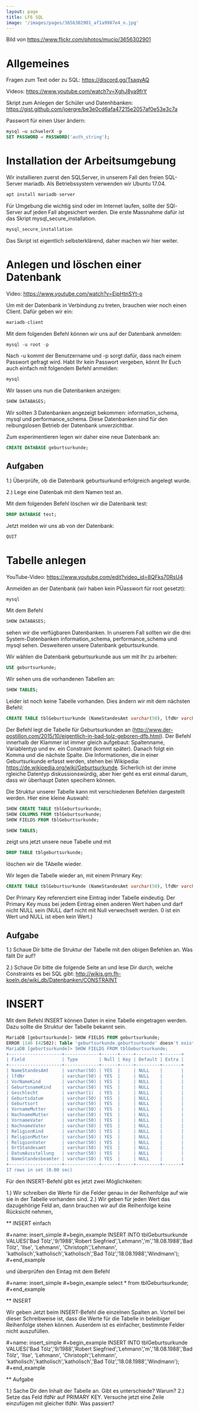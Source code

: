 ```yaml
---
layout: page
title: LF6 SQL
image: '/images/pages/3656302901_af1a9987e4_n.jpg'
---
```

Bild von <https://www.flickr.com/photos/mucio/3656302901>

# Allgemeines

Fragen zum Text oder zu SQL: <https://discord.gg/TsaqyAQ>

Videos: <https://www.youtube.com/watch?v=XghJ8ya9frY>

Skript zum Anlegen der Schüler und Datenhbanken: <https://gist.github.com/joergre/be3e0cd6afa47215e2057af0e53e3c7a>

Passwort für einen User ändern:

```sql
mysql –u schuelerX -p
SET PASSWORD = PASSWORD('auth_string');
```
# Installation der Arbeitsumgebung

Wir installieren zuerst den SQLServer, in unserem Fall den freien SQL-Server mariadb. Als Betriebssystem verwenden wir Ubuntu 17.04.

```sql
apt install mariadb-server
```

Für Umgebung die wichtig sind oder im Internet laufen, sollte der SQl-Server auf jeden Fall abgesichert werden. Die erste Massnahme dafür ist das Skript mysql_secure_installation. 

```sql
mysql_secure_installation
```

Das Skript ist eigentlich selbsterklärend, daher machen wir hier weiter.

# Anlegen und löschen einer Datenbank

Video: <https://www.youtube.com/watch?v=EipHtnSYt-o>

Um mit der Datenbank in Verbindung zu treten, brauchen wier noch einen Client. Dafür geben wir ein:

```sql
mariadb-client
```

Mit dem folgenden Befehl können wir uns auf der Datenbank anmelden:

```sql
mysql -u root -p
```

Nach -u kommt der Benutzername und -p sorgt dafür, dass nach einem Passwort gefragt wird. Habt Ihr kein Passwort vergeben, könnt Ihr Euch auch einfach mit folgendem Befehl anmelden:

```sql
mysql
```

Wir lassen uns nun die Datenbanken anzeigen:

```sql
SHOW DATABASES;
```

Wir sollten 3 Datenbanken angezeigt bekommen: information_schema, mysql und performance_schema. Diese Datenbanken sind für den reibungslosen Betrieb der Datenbank unverzichtbar.

Zum experimentieren legen wir daher eine neue Datenbank an:

```sql
CREATE DATABASE geburtsurkunde;
```

## Aufgaben

1.) Überprüfe, ob die Datenbank geburtsurkund erfolgreich angelegt wurde.

2.) Lege eine Datenbak mit dem Namen test an.

Mit dem folgenden Befehl löschen wir die Datenbank test:

```sql
DROP DATABASE test;
```

Jetzt melden wir uns ab von der Datenbank:

```sql
QUIT
```

# Tabelle anlegen 

YouTube-Video: <https://www.youtube.com/edit?video_id=8QFks70RsU4>

Anmelden an der Datenbank (wir haben kein PÜasswort für root gesetzt):

```sql
mysql
```

Mit dem Befehl

```sql
SHOW DATABASES;
```

sehen wir die verfügbaren Datenbanken. In unserem Fall sollten wir die drei System-Datenbanken information_schema, performance_schema und mysql sehen. Desweiteren unsere Datenbank geburtsurkunde.

Wir wählen die Datenbank geburtsurkunde aus um mit Ihr zu arbeiten:

```sql
USE geburtsurkunde;
```

Wir sehen uns die vorhandenen Tabellen an:

```sql
SHOW TABLES;
```

Leider ist noch keine Tabelle vorhanden. Dies ändern wir mit dem nächsten Befehl:

```sql
CREATE TABLE tblGeburtsurkunde (NameStandesAmt varchar(50), lfdNr varchar(50), VorNameKind varchar(50),  GeburtsnameKind varchar(50), Geschlecht varchar(1), Geburtsdatum varchar(50), Geburtsort varchar(50), VornameMutter varchar(50), NachnameMutter varchar(50), VornameVater varchar(50), NachnameVater varchar(50), ReligionKind varchar(50), ReligionMutter varchar(50), ReligionVater varchar(50), OrtStandesamt varchar(50), DatumAusstellung varchar(50), NameStandesbeamter varchar(50));
```

Der Befehl legt die Tabelle für Geburtsurkunden an (<http://www.der-postillon.com/2015/10/eigentlich-in-bad-tolz-geboren-dfb.html>). Der Befehl innerhalb der Klammer ist immer gleich aufgebaut: Spaltenname, Variablentyp und ev. ein Constraint (kommt später). Danach folgt ein Komma und die nächste Spalte. Die Informationen, die in einer Geburtsurkunde erfasst werden, stehen bei Wikipedia: <https://de.wikipedia.org/wiki/Geburtsurkunde>. Sicherlich ist der imme rgleiche Datentyp diskussionswürdig, aber hier geht es erst einmal darum, dass wir überhaupt Daten specihern können.

Die Struktur unserer Tabelle kann mit verschiedenen Befehlen dargestellt werden. Hier eine kleine Auswahl:

```sql
SHOW CREATE TABLE tblGeburtsurkunde;
SHOW COLUMNS FROM tblGeburtsurkunde;
SHOW FIELDS FROM tblGeburtsurkunde;
```

```sql
SHOW TABLES;
```

zeigt uns jetzt unsere neue Tabelle und mit

```sql
DROP TABLE tblgeburtsurkunde;
```

löschen wir die TAbelle wieder.

Wir legen die Tabelle wieder an, mit einem Primary Key:

```sql
CREATE TABLE tblGeburtsurkunde (NameStandesAmt varchar(50), lfdNr varchar(50) PRIMARY KEY VorNameKind varchar(50),  GeburtsnameKind varchar(50), Geschlecht varchar(1), Geburtsdatum varchar(50), Geburtsort varchar(50), VornameMutter varchar(50), NachnameMutter varchar(50), VornameVater varchar(50), NachnameVater varchar(50), ReligionKind varchar(50), ReligionMutter varchar(50), ReligionVater varchar(50), OrtStandesamt varchar(50), DatumAusstellung varchar(50), NameStandesbeamter varchar(50));
```

Der Primary Key referenziert eine  Eintrag inder Tabelle eindeutig. Der Primary Key muss  bei jedem Eintrag einen anderen Wert haben und darf nicht NULL sein (NULL darf nicht mit Null verwechselt werden. 0 ist ein Wert und NULL ist eben kein Wert.)

## Aufgabe

1.) Schaue Dir bitte die Struktur der Tabelle mit den obigen Befehlen an. Was fällt Dir auf?

2.) Schaue Dir bitte die folgende Seite an und lese Dir durch, welche Constraints es bei SQL gibt:  <http://wikis.gm.fh-koeln.de/wiki_db/Datenbanken/CONSTRAINT>


# INSERT

Mit dem Befehl INSERT können Daten in eine Tabelle eingetragen werden. Dazu sollte die Struktur der Tabelle bekannt sein. 

```sql
MariaDB [geburtsurkunde]> SHOW FIELDS FROM geburtsurkunde;
ERROR 1146 (42S02): Table 'geburtsurkunde.geburtsurkunde' doesn't exist
MariaDB [geburtsurkunde]> SHOW FIELDS FROM tblGeburtsurkunde;                                                               
+--------------------+-------------+------+-----+---------+-------+
| Field              | Type        | Null | Key | Default | Extra |
+--------------------+-------------+------+-----+---------+-------+
| NameStandesAmt     | varchar(50) | YES  |     | NULL    |       |
| lfdNr              | varchar(50) | YES  |     | NULL    |       |
| VorNameKind        | varchar(50) | YES  |     | NULL    |       |
| GeburtsnameKind    | varchar(50) | YES  |     | NULL    |       |
| Geschlecht         | varchar(1)  | YES  |     | NULL    |       |
| Geburtsdatum       | varchar(50) | YES  |     | NULL    |       |
| Geburtsort         | varchar(50) | YES  |     | NULL    |       |
| VornameMutter      | varchar(50) | YES  |     | NULL    |       |
| NachnameMutter     | varchar(50) | YES  |     | NULL    |       |
| VornameVater       | varchar(50) | YES  |     | NULL    |       |
| NachnameVater      | varchar(50) | YES  |     | NULL    |       |
| ReligionKind       | varchar(50) | YES  |     | NULL    |       |
| ReligionMutter     | varchar(50) | YES  |     | NULL    |       |
| ReligionVater      | varchar(50) | YES  |     | NULL    |       |
| OrtStandesamt      | varchar(50) | YES  |     | NULL    |       |
| DatumAusstellung   | varchar(50) | YES  |     | NULL    |       |
| NameStandesbeamter | varchar(50) | YES  |     | NULL    |       |
+--------------------+-------------+------+-----+---------+-------+
17 rows in set (0.00 sec)
```

Für den INSERT-Befehl gibt es jetzt zwei Möglichkeiten:

1.) Wir schreiben die Werte für die Felder genau in der Reihenfolge auf wie sie in der Tabelle vorhanden sind.
2.) Wir geben für jeden Wert das dazugehörige Feld an, dann brauchen wir auf die Reihenfolge keine Rücksicht nehmen,

** INSERT einfach

#+name: insert_simple
#+begin_example
INSERT INTO tblGeburtsurkunde VALUES('Bad Tölz','9/1988','Robert Siegfried','Lehmann','m','18.08.1988','Bad Tölz', 'Ilse', 'Lehmann', 'Christoph','Lehmann', 'katholisch','katholisch','katholisch','Bad Tölz','18.08.1988','Windmann');
#+end_example

und überprüfen den Eintag mit dem Befehl

#+name: insert_simple
#+begin_example
select * from tblGeburtsurkunde;
#+end_example

** INSERT

Wir geben Jetzt beim INSERT-Befehl die einzelnen Spalten an. Vorteil bei dieser Schreibweise ist, dass die Werte für die Tabelle in beleibiger Reihenfolge stehen können. Auserdem ist es einfacher, bestimmte Felder nicht auszufüllen.

#+name: insert_simple
#+begin_example
INSERT INTO tblGeburtsurkunde VALUES('Bad Tölz','9/1988','Robert Siegfried','Lehmann','m','18.08.1988','Bad Tölz', 'Ilse', 'Lehmann', 'Christoph','Lehmann', 'katholisch','katholisch','katholisch','Bad Tölz','18.08.1988','Windmann');
#+end_example

** Aufgabe

1.) Sache Dir den Inhalt der Tabelle an. Gibt es unterschiede? Warum?
2.) Setze das Feld lfdNr auf PRIMARY KEY. Versuche jetzt eine Zeile einzufügen mit gleicher lfdNr. Was passiert?

